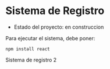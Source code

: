 <h1> Sistema de Registro </h1>

- Estado del proyecto: en construccion

Para ejecutar el sistema, debe poner:

```npm install react```

Sistema de registro 2
